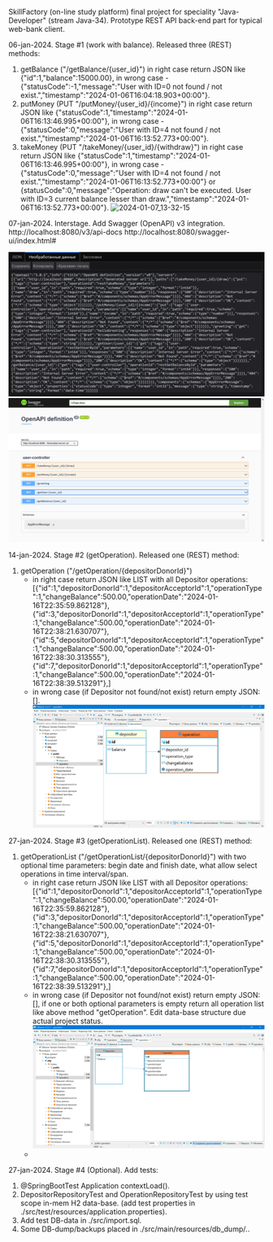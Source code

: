 SkillFactory (on-line study platform) final project for speciality "Java-Developer" (stream Java-34).
Prototype REST API back-end part for typical web-bank client.

06-jan-2024.
Stage #1 (work with balance).
Released three (REST) methods:
1. getBalance ("/getBalance/{user_id}")
   in right case return JSON like {"id":1,"balance":15000.00},
   in wrong case - {"statusCode":-1,"message":"User with ID=0 not found / not exist.","timestamp":"2024-01-06T16:04:18.903+00:00"}.
2. putMoney (PUT "/putMoney/{user_id}/{income}")
   in right case return JSON like {"statusCode":1,"timestamp":"2024-01-06T16:13:46.995+00:00"},
   in wrong case - {"statusCode":0,"message":"User with ID=4 not found / not exist.","timestamp":"2024-01-06T16:13:52.773+00:00"}.
3. takeMoney (PUT "/takeMoney/{user_id}/{withdraw}")
   in right case return JSON like {"statusCode":1,"timestamp":"2024-01-06T16:13:46.995+00:00"},
   in wrong case - {"statusCode":0,"message":"User with ID=4 not found / not exist.","timestamp":"2024-01-06T16:13:52.773+00:00"}
   or {statusCode":0,"message":"Operation: draw can't be executed. User with ID=3 current balance lesser than draw.","timestamp":"2024-01-06T16:13:52.773+00:00"}.
![2024-01-07_13-32-15](https://github.com/VitaliyDmitrienko/SkillFactoryFinalProject/assets/122961378/a3fcd75f-6694-4439-91b3-6f326f1603d0)

07-jan-2024.
Interstage.
Add Swagger (OpenAPI) v3 integration.
http://localhost:8080/v3/api-docs
http://localhost:8080/swagger-ui/index.html#

![img.png](src/main/resources/image/img.png)
![img_1.png](src/main/resources/image/img_1.png)

14-jan-2024.
Stage #2 (getOperation).
Released one (REST) method:
1. getOperation ("/getOperation/{depositorDonorId}")
   - in right case return JSON like LIST with all Depositor operations: 
   [{"id":1,"depositorDonorId":1,"depositorAcceptorId":1,"operationType":1,"changeBalance":500.00,"operationDate":"2024-01-16T22:35:59.862128"},
   {"id":3,"depositorDonorId":1,"depositorAcceptorId":1,"operationType":1,"changeBalance":500.00,"operationDate":"2024-01-16T22:38:21.630707"},
   {"id":5,"depositorDonorId":1,"depositorAcceptorId":1,"operationType":1,"changeBalance":500.00,"operationDate":"2024-01-16T22:38:30.313555"},
   {"id":7,"depositorDonorId":1,"depositorAcceptorId":1,"operationType":1,"changeBalance":500.00,"operationDate":"2024-01-16T22:38:39.513291"},]
   - in wrong case (if Depositor not found/not exist) return empty JSON: [].
![img_2.png](src/main/resources/image/img_2.png)

27-jan-2024.
Stage #3 (getOperationList).
Released one (REST) method:
1. getOperationList ("/getOperationList/{depositorDonorId}") with two optional time parameters: begin date and finish date,
   what allow select operations in time interval/span.
   - in right case return JSON like LIST with all Depositor operations:
        [{"id":1,"depositorDonorId":1,"depositorAcceptorId":1,"operationType":1,"changeBalance":500.00,"operationDate":"2024-01-16T22:35:59.862128"},
        {"id":3,"depositorDonorId":1,"depositorAcceptorId":1,"operationType":1,"changeBalance":500.00,"operationDate":"2024-01-16T22:38:21.630707"},
        {"id":5,"depositorDonorId":1,"depositorAcceptorId":1,"operationType":1,"changeBalance":500.00,"operationDate":"2024-01-16T22:38:30.313555"},
        {"id":7,"depositorDonorId":1,"depositorAcceptorId":1,"operationType":1,"changeBalance":500.00,"operationDate":"2024-01-16T22:38:39.513291"},]
   - in wrong case (if Depositor not found/not exist) return empty JSON: [],
   if one or both optional parameters is empty return all operation list like above method "getOperation".
Edit data-base structure due actual project status.
![img_3.png](src/main/resources/image/img_3.png)
   - 
27-jan-2024.
Stage #4 (Optional).
   Add tests:
   1. @SpringBootTest Application contextLoad().
   2. DepositorRepositoryTest and OperationRepositoryTest by using test scope in-mem H2 data-base.
      (add test properties in ./src/test/resources/application.properties).
   3. Add test DB-data in ./src/import.sql.
   4. Some DB-dump/backups placed in ./src/main/resources/db_dump/*.*. 
